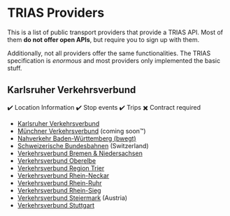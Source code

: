 # TRIAS Providers

This is a list of public transport providers that provide a TRIAS API.
Most of them **do not offer open APIs**, but require you to sign up with them.

Additionally, not all providers offer the same functionalities. The TRIAS specification is *enormous* and most providers only implemented the basic stuff.



## Karlsruher Verkehrsverbund

:heavy_check_mark: Location Information :heavy_check_mark: Stop events :heavy_check_mark: Trips :heavy_multiplication_x: Contract required



- [Karlsruher Verkehrsverbund](https://www.kvv.de/fahrplan/fahrplaene/open-data.html)
- [Münchner Verkehrsverbund](https://www.mvv-muenchen.de/fahrplanauskunft/fuer-entwickler/index.html) (coming soon™)
- [Nahverkehr Baden-Württemberg (bwegt)](https://www.mobidata-bw.de/dataset/trias)
- [Schweizerische Bundesbahnen](https://opentransportdata.swiss/dataset/aaa) (Switzerland)
- [Verkehrsverbund Bremen & Niedersachsen](https://www.vbn.de/service/entwicklerinfos/)
- [Verkehrsverbund Oberelbe](https://www.govdata.de/daten/-/details/api-fahrplanauskunft-vvo)
- [Verkehrsverbund Region Trier](https://www.vrt-info.de/openservice)
- [Verkehrsverbund Rhein-Neckar](https://www.vrn.de/opendata/API)
- [Verkehrsverbund Rhein-Ruhr](https://openvrr.de/pages/api)
- [Verkehrsverbund Rhein-Sieg](https://www.vrs.de/fahren/fahrplanauskunft/opendata-/-openservice)
- [Verkehrsverbund Steiermark](https://www.verbundlinie.at/fahrplan/rund-um-den-fahrplan/link-zum-fahrplan) (Austria)
- [Verkehrsverbund Stuttgart](https://www.openvvs.de/pages/api)
